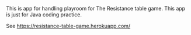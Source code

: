 This is app for handling playroom for The Resistance table game.
This app is just for Java coding practice.

See https://resistance-table-game.herokuapp.com/
